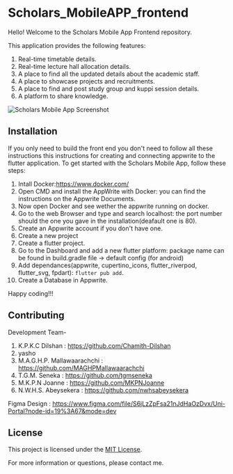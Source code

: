 # Scholars_MobileAPP_frontend

Hello! Welcome to the Scholars Mobile App Frontend repository.

This application provides the following features:

1. Real-time timetable details.
2. Real-time lecture hall allocation details.
3. A place to find all the updated details about the academic staff.
4. A place to showcase projects and recruitments.
5. A place to find and post study group and kuppi session details.
6. A platform to share knowledge.

![Scholars Mobile App Screenshot](./screenshot.png)

## Installation

If you only need to build the front end you don't need to follow all these instructions
this instructions for creating and connecting appwrite to the flutter application.
To get started with the Scholars Mobile App, follow these steps:

1. Intall Docker:https://www.docker.com/
2. Open CMD and install the AppWrite with Docker: you can find the instructions on the Appwrite Documents.
3. Now open Docker and see wether the appwrite running on docker.
4. Go to the web Browser and type and search localhost: the port number should the one you gave in the installation(deafault one is 80).
5. Create an Appwrite account if you don't have one.
6. Create a new project
7. Create a flutter project.
8. Go to the Dashboard  and add a new flutter platform: package name can be found in build.gradle file -> default config (for android)
9. Add dependances(appwrite, cupertino_icons, flutter_riverpod, flutter_svg, fpdart):  `flutter pub add`.
10. Create a Database in Appwrite.
    
Happy coding!!!

## Contributing
Development Team-
1. K.P.K.C Dilshan : https://github.com/Chamith-Dilshan
2. yasho
3. M.A.G.H.P. Mallawaarachchi : https://github.com/MAGHPMallawaarachchi
4. T.G.M. Seneka : https://github.com/tgmseneka
5. M.K.P.N Joanne : https://github.com/MKPNJoanne
6. N.W.H.S. Abeysekera : https://github.com/nwhsabeysekera

Figma Design : https://www.figma.com/file/S6jLzZpFsa21nJdHaOzDvx/Uni-Portal?node-id=19%3A67&mode=dev

## License

This project is licensed under the [MIT License](LICENSE).

For more information or questions, please contact me.

